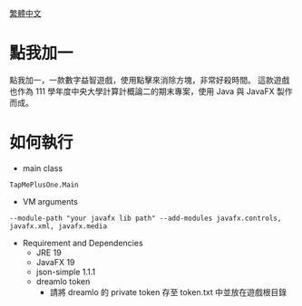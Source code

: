 [繁體中文]()
# 點我加一
點我加一，一款數字益智遊戲，使用點擊來消除方塊，非常好殺時間。
這款遊戲也作為 111 學年度中央大學計算計概論二的期末專案，使用 Java 與 JavaFX 製作而成。

# 如何執行

- main class

```
TapMePlusOne.Main
```

- VM arguments

```
--module-path "your javafx lib path" --add-modules javafx.controls, javafx.xml, javafx.media
```

- Requirement and Dependencies
	- JRE 19
	- JavaFX 19
	- json-simple 1.1.1
	- dreamlo token
		- 請將 dreamlo 的 private token 存至 token.txt 中並放在遊戲根目錄


